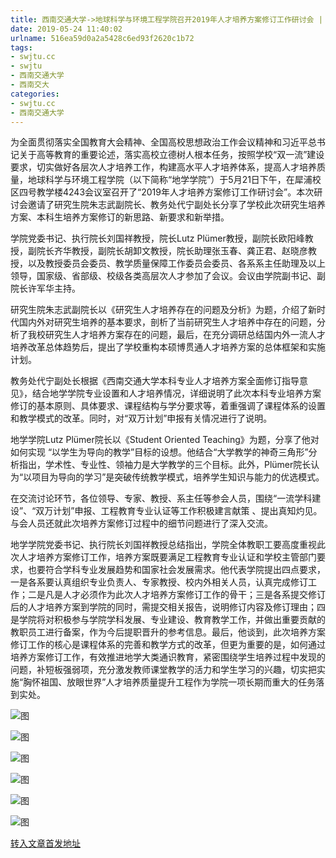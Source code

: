 ```yaml
---
title: 西南交通大学->地球科学与环境工程学院召开2019年人才培养方案修订工作研讨会 | swjtu.cc
date: 2019-05-24 11:40:02
urlname: 516ea59d0a2a5428c6ed93f2620c1b72
tags: 
- swjtu.cc
- swjtu
- 西南交通大学
- 西南交大
categories:
- swjtu.cc
- 西南交通大学
---
```



为全面贯彻落实全国教育大会精神、全国高校思想政治工作会议精神和习近平总书记关于高等教育的重要论述，落实高校立德树人根本任务，按照学校“双一流”建设要求，切实做好各层次人才培养工作，构建高水平人才培养体系，提高人才培养质量，地球科学与环境工程学院（以下简称“地学学院”）于5月21日下午，在犀浦校区四号教学楼4243会议室召开了“2019年人才培养方案修订工作研讨会”。本次研讨会邀请了研究生院朱志武副院长、教务处代宁副处长分享了学校此次研究生培养方案、本科生培养方案修订的新思路、新要求和新举措。

学院党委书记、执行院长刘国祥教授，院长Lutz Plümer教授，副院长欧阳峰教授，副院长齐华教授，副院长胡卸文教授，院长助理张玉春、龚正君、赵晓彦教授，以及教授委员会委员、教学质量保障工作委员会委员、各系系主任助理及以上领导，国家级、省部级、校级各类高层次人才参加了会议。会议由学院副书记、副院长许军华主持。

研究生院朱志武副院长以《研究生人才培养存在的问题及分析》为题，介绍了新时代国内外对研究生培养的基本要求，剖析了当前研究生人才培养中存在的问题，分析了我校研究生人才培养方案存在的问题，最后，在充分调研总结国内外一流人才培养改革总体趋势后，提出了学校重构本硕博贯通人才培养方案的总体框架和实施计划。

教务处代宁副处长根据《西南交通大学本科专业人才培养方案全面修订指导意见》，结合地学学院专业设置和人才培养情况，详细说明了此次本科专业培养方案修订的基本原则、具体要求、课程结构与学分要求等，着重强调了课程体系的设置和教学模式的改革。同时，对“双万计划”申报有关情况进行了说明。

地学学院Lutz Plümer院长以《Student Oriented Teaching》为题，分享了他对如何实现 “以学生为导向的教学”目标的设想。他结合“大学教学的神奇三角形”分析指出，学术性、专业性、领袖力是大学教学的三个目标。此外，Plümer院长认为“以项目为导向的学习”是突破传统教学模式，培养学生知识与能力的优选模式。

在交流讨论环节，各位领导、专家、教授、系主任等参会人员，围绕“一流学科建设”、“双万计划”申报、工程教育专业认证等工作积极建言献策 、提出真知灼见。与会人员还就此次培养方案修订过程中的细节问题进行了深入交流。

地学学院党委书记、执行院长刘国祥教授总结指出，学院全体教职工要高度重视此次人才培养方案修订工作，培养方案既要满足工程教育专业认证和学校主管部门要求，也要符合学科专业发展趋势和国家社会发展需求。他代表学院提出四点要求，一是各系要认真组织专业负责人、专家教授、校内外相关人员，认真完成修订工作；二是凡是人才必须作为此次人才培养方案修订工作的骨干；三是各系提交修订后的人才培养方案到学院的同时，需提交相关报告，说明修订内容及修订理由；四是学院将对积极参与学院学科发展、专业建设、教育教学工作，并做出重要贡献的教职员工进行备案，作为今后提职晋升的参考信息。最后，他谈到，此次培养方案修订工作的核心是课程体系的完善和教学方式的改革，但更为重要的是，如何通过培养方案修订工作，有效推进地学大类通识教育，紧密围绕学生培养过程中发现的问题，补短板强弱项，充分激发教师课堂教学的活力和学生学习的兴趣，切实把实施“胸怀祖国、放眼世界”人才培养质量提升工程作为学院一项长期而重大的任务落到实处。



![图](https://news.swjtu.edu.cn/upload/201905/23/201905230935188112.png)

![图](https://news.swjtu.edu.cn/upload/201905/23/201905230935014212.png)

![图](https://news.swjtu.edu.cn/upload/201905/23/201905230934467594.png)

![图](https://news.swjtu.edu.cn/upload/201905/23/201905230934319975.png)

![图](https://news.swjtu.edu.cn/upload/201905/23/201905230933523163.png)

![图](https://news.swjtu.edu.cn/upload/201905/23/201905230933218005.png)

[转入文章首发地址](https://news.swjtu.edu.cn/shownews-18410.shtml)